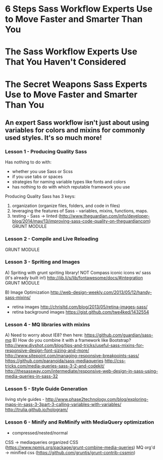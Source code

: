 # 6 Steps Sass Workflow Experts Use to Move Faster and Smarter Than You
# The Sass Workflow Experts Use That You Haven't Considered
# The Secret Weapons Sass Experts Use to Move Faster and Smarter Than You

## An expert Sass workflow isn't just about using variables for colors and mixins for commonly used styles. It's so much more!

### Lesson 1 - Producing Quality Sass

Has nothing to do with:
- whether you use Sass or Scss
- if you use tabs or spaces
- strategies for naming variable types like fonts and colors
- has nothing to do with which reputable framework you use

Producing Quality Sass has 3 keys:
1. organization (organize files, folders, and code in files)
2. leveraging the features of Sass - variables, mixins, functions, maps.
3. testing - Sass -> linted (http://www.theguardian.com/info/developer-blog/2014/may/13/improving-sass-code-quality-on-theguardiancom) GRUNT MODULE


### Lesson 2 - Compile and Live Reloading

GRUNT MODULE

### Lesson 3 - Spriting and Images

A) Spriting
with grunt spriting library! NOT Compass
iconic icons w/ sass (it's already built in!)
http://jib.li/s/lib/fontawesome/docs/#integration
GRUNT MODULE

B) Image Optimization
http://web-design-weekly.com/2013/05/12/handy-sass-mixins/
- retina images
	http://chrisltd.com/blog/2013/05/retina-images-sass/
- retina background images
	https://gist.github.com/twe4ked/1432554

### Lesson 4 - MQ libraries with mixins

A) Need to worry about IE8? then here: https://github.com/guardian/sass-mq
B) How do you combine it with a framework like Bootstrap?
http://www.divshot.com/blog/tips-and-tricks/useful-sass-mixins-for-responsive-design-font-sizing-and-more/
http://www.sitepoint.com/managing-responsive-breakpoints-sass/
https://github.com/paranoida/sass-mediaqueries
http://css-tricks.com/media-queries-sass-3-2-and-codekit/
http://thesassway.com/intermediate/responsive-web-design-in-sass-using-media-queries-in-sass-32

### Lesson 5 - Style Guide Generation

living style guides - http://www.phase2technology.com/blog/exploring-maps-in-sass-3-3part-3-calling-variables-with-variables/
http://trulia.github.io/hologram/

### Lesson 6 - Minify and ReMinify with MediaQuery optimization

- compressed/nested/normal

CSS -> mediaqueries organized CSS (https://www.npmjs.org/package/grunt-combine-media-queries)
MQ org'd -> minified css (https://github.com/gruntjs/grunt-contrib-cssmin)


